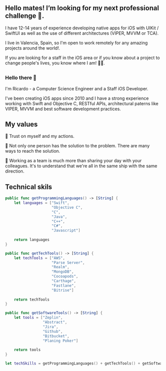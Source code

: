 ## Hello mates! I’m looking for my next professional challenge 🍏.

I have 12-14 years of experience developing native apps for iOS with UIKit / SwiftUI as well as the use of different architectures (VIPER, MVVM or TCA).

I live in Valencia, Spain, so I'm open to work remotely for any amazing projects around the world!.

If you are looking for a staff in the iOS area or if you know about a project to change people's lives, you know where I am! ✌🏻.

##

### Hello there 👋

I'm Ricardo - a Computer Science Engineer and a Staff iOS Developer.

I've been creating iOS apps since 2010 and I have a strong experience working with Swift and Objective C, RESTful APIs, architectural paterns like VIPER, MVVM and best software development practices.

## My values
🦾 Trust on myself and my actions.

🤝 Not only one person has the solution to the problem. There are many ways to reach the solution.

🚀 Working as a team is much more than sharing your day with your colleagues. It's to understand that we're all in the same ship with the same direction.

## Technical skils
```swift
public func getProgrammingLanguages() -> [String] {
    let languages = ["Swift",
                     "Objective C",
                     "C",
                     "Java",
                     "C++",
                     "C#",
                     "Javascript"]
    
    return languages
}

public func getTechTools() -> [String] {
    let techTools = ["AWS",
                     "Parse Server",
                     "Realm",
                     "MongoDB",
                     "Cocoapods",
                     "Carthage",
                     "Fastlane",
                     "Bitrise"]
    
    return techTools
}

public func getSoftwareTools() -> [String] {
    let tools = ["Zeplin",
                 "Abstract",
                 "Jira",
                 "Github",
                 "Bitbucket",
                 "Planing Poker"]
    
    return tools
}

let techSkills = getProgrammingLanguages() + getTechTools() + getSoftwareTools()
```
